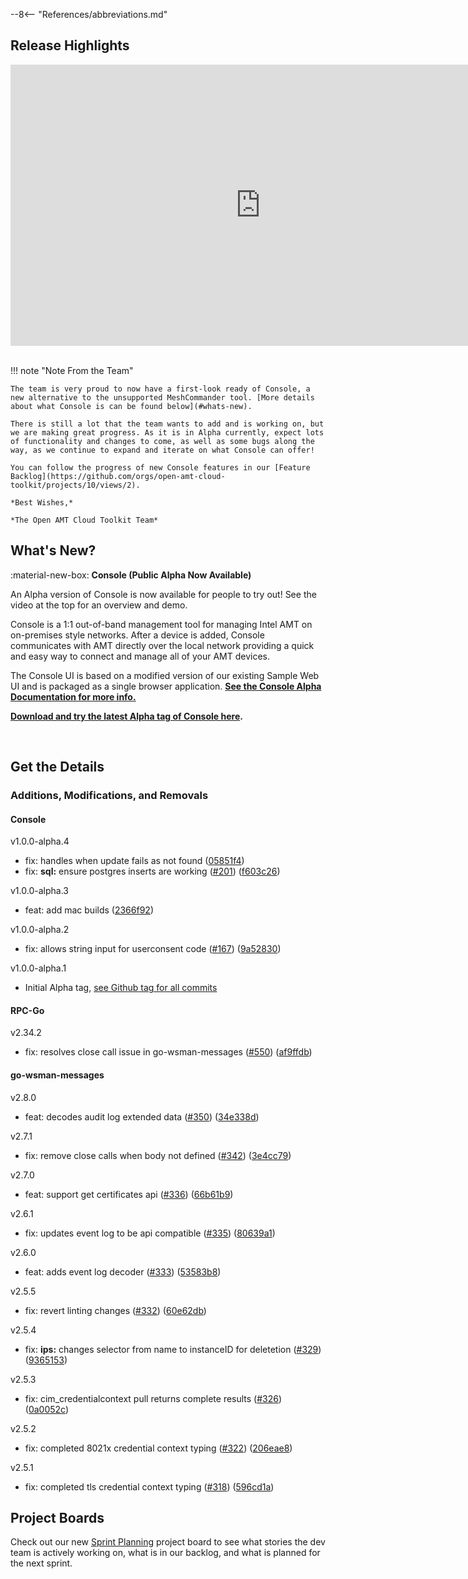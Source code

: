 --8<-- "References/abbreviations.md"
## Release Highlights

<div style="text-align:center">
  <iframe width="800" height="450" src="https://www.youtube.com/embed/5Zz5RbKHaA4?si=f495o_uJj8tu-j0G" title="June 2024 Release Video" frameborder="0" allow="accelerometer; autoplay; clipboard-write; encrypted-media; gyroscope; picture-in-picture" allowfullscreen></iframe>
</div>
<br>

!!! note "Note From the Team"
    
    The team is very proud to now have a first-look ready of Console, a new alternative to the unsupported MeshCommander tool. [More details about what Console is can be found below](#whats-new).

    There is still a lot that the team wants to add and is working on, but we are making great progress. As it is in Alpha currently, expect lots of functionality and changes to come, as well as some bugs along the way, as we continue to expand and iterate on what Console can offer!

    You can follow the progress of new Console features in our [Feature Backlog](https://github.com/orgs/open-amt-cloud-toolkit/projects/10/views/2).
    
    *Best Wishes,* 

    *The Open AMT Cloud Toolkit Team*


## What's New?

:material-new-box: **Console (Public Alpha Now Available)**

An Alpha version of Console is now available for people to try out! See the video at the top for an overview and demo.

Console is a 1:1 out-of-band management tool for managing Intel AMT on on-premises style networks. After a device is added, Console communicates with AMT directly over the local network providing a quick and easy way to connect and manage all of your AMT devices.

The Console UI is based on a modified version of our existing Sample Web UI and is packaged as a single browser application. **[See the Console Alpha Documentation for more info.](./Reference/Console/overview.md)**

**[Download and try the latest Alpha tag of Console here](https://github.com/open-amt-cloud-toolkit/console/tags).**

<br>

## Get the Details

### Additions, Modifications, and Removals

#### Console

v1.0.0-alpha.4

- fix: handles when update fails as not found ([05851f4](https://github.com/open-amt-cloud-toolkit/console/commit/05851f47a5a77e28429f71ec9c63c36b9416b95d))
- fix: **sql:** ensure postgres inserts are working ([#201](https://github.com/open-amt-cloud-toolkit/console/issues/201)) ([f603c26](https://github.com/open-amt-cloud-toolkit/console/commit/f603c26f54a0714e05663b14222edaa11510a589))

v1.0.0-alpha.3

- feat: add mac builds ([2366f92](https://github.com/open-amt-cloud-toolkit/console/commit/2366f922c8f7952599b7df1b3b0d0a8f51011ebe))

v1.0.0-alpha.2

- fix: allows string input for userconsent code ([#167](https://github.com/open-amt-cloud-toolkit/console/issues/167)) ([9a52830](https://github.com/open-amt-cloud-toolkit/console/commit/9a52830b82fccfcc0c51ef0c62225a9e85e0bd21))

v1.0.0-alpha.1

- Initial Alpha tag, [see Github tag for all commits](https://github.com/open-amt-cloud-toolkit/console/releases/tag/v1.0.0-alpha.1)

#### RPC-Go

v2.34.2

- fix: resolves close call issue in go-wsman-messages ([#550](https://github.com/open-amt-cloud-toolkit/rpc-go/issues/550)) ([af9ffdb](https://github.com/open-amt-cloud-toolkit/rpc-go/commit/af9ffdb9e1faae44a876346b9e08e67fb88e08b4))

#### go-wsman-messages

v2.8.0

- feat: decodes audit log extended data ([#350](https://github.com/open-amt-cloud-toolkit/go-wsman-messages/issues/350)) ([34e338d](https://github.com/open-amt-cloud-toolkit/go-wsman-messages/commit/34e338d2e52f57c91bf27992db2d4ca47548e2f6))

v2.7.1

- fix: remove close calls when body not defined ([#342](https://github.com/open-amt-cloud-toolkit/go-wsman-messages/issues/342)) ([3e4cc79](https://github.com/open-amt-cloud-toolkit/go-wsman-messages/commit/3e4cc792233b1feb87e16f08c6beddc6e448b8d2))

v2.7.0

- feat: support get certificates api ([#336](https://github.com/open-amt-cloud-toolkit/go-wsman-messages/issues/336)) ([66b61b9](https://github.com/open-amt-cloud-toolkit/go-wsman-messages/commit/66b61b9b893735231835d9091c4cab02f127e3f1))

v2.6.1

- fix: updates event log to be api compatible ([#335](https://github.com/open-amt-cloud-toolkit/go-wsman-messages/issues/335)) ([80639a1](https://github.com/open-amt-cloud-toolkit/go-wsman-messages/commit/80639a10bcaee9139a2512daeca5e3287de2fd5d))

v2.6.0

- feat: adds event log decoder ([#333](https://github.com/open-amt-cloud-toolkit/go-wsman-messages/issues/333)) ([53583b8](https://github.com/open-amt-cloud-toolkit/go-wsman-messages/commit/53583b82be10552694183443602dbb5e5bb431d9))

v2.5.5

- fix: revert linting changes ([#332](https://github.com/open-amt-cloud-toolkit/go-wsman-messages/issues/332)) ([60e62db](https://github.com/open-amt-cloud-toolkit/go-wsman-messages/commit/60e62db5f93a92665664175f56d11eb753434d84))

v2.5.4

- fix: **ips:** changes selector from name to instanceID for deletetion ([#329](https://github.com/open-amt-cloud-toolkit/go-wsman-messages/issues/329)) ([9365153](https://github.com/open-amt-cloud-toolkit/go-wsman-messages/commit/936515362d5b5201e4e62275831dbd1877045165))

v2.5.3

- fix: cim_credentialcontext pull returns complete results ([#326](https://github.com/open-amt-cloud-toolkit/go-wsman-messages/issues/326)) ([0a0052c](https://github.com/open-amt-cloud-toolkit/go-wsman-messages/commit/0a0052ce3a03044d558f25bccf85e9b14e19bd1d))

v2.5.2

- fix: completed 8021x credential context typing ([#322](https://github.com/open-amt-cloud-toolkit/go-wsman-messages/issues/322)) ([206eae8](https://github.com/open-amt-cloud-toolkit/go-wsman-messages/commit/206eae851b797e6aea3f19546b0042ae22fbf886))

v2.5.1

- fix: completed tls credential context typing ([#318](https://github.com/open-amt-cloud-toolkit/go-wsman-messages/issues/318)) ([596cd1a](https://github.com/open-amt-cloud-toolkit/go-wsman-messages/commit/596cd1a92117cb0f1cd4fd8d7fd2b3636e47ddb7))

## Project Boards

Check out our new [Sprint Planning](https://github.com/orgs/open-amt-cloud-toolkit/projects/10/views/2) project board to see what stories the dev team is actively working on, what is in our backlog, and what is planned for the next sprint.
